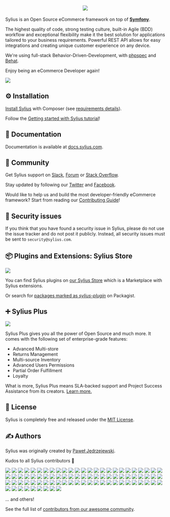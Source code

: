<h1 align="center">
    <a href="https://sylius.com/github-readme/link/" target="_blank">
        <img src="https://sylius.com/assets/github-readme.png?sylius-con" />
    </a>
</h1>

Sylius is an Open Source eCommerce framework on top of [**Symfony**](https://symfony.com). 

The highest quality of code, strong testing culture, built-in Agile (BDD) workflow and exceptional flexibility make it the best solution for applications tailored to your business requirements. 
Powerful REST API allows for easy integrations and creating unique customer experience on any device.

We're using full-stack Behavior-Driven-Development, with [phpspec](https://phpspec.net) and [Behat](https://behat.org).

Enjoy being an eCommerce Developer again!

<img src="https://sylius.com/assets/readme/readme-main.png" />

⚙️ Installation
--------------

[Install Sylius](https://docs.sylius.com/en/latest/book/installation/installation.html) with Composer (see [requirements details](https://docs.sylius.com/en/latest/book/installation/requirements.html)).

Follow the [Getting started with Sylius tutorial](https://docs.sylius.com/en/latest/getting-started-with-sylius/index.html)!

📖 Documentation
----------------
 
Documentation is available at [docs.sylius.com](https://docs.sylius.com).

🤝 Community
------------

Get Sylius support on [Slack](https://sylius.com/slack), [Forum](https://forum.sylius.com/) or [Stack Overflow](https://stackoverflow.com/questions/tagged/sylius).

Stay updated by following our [Twitter](https://twitter.com/Sylius) and [Facebook](https://www.facebook.com/SyliusEcommerce/).

Would like to help us and build the most developer-friendly eCommerce framework? Start from reading our [Contributing Guide](https://docs.sylius.com/en/latest/book/index.html#contributing)!

👮 Security issues
------------------

If you think that you have found a security issue in Sylius, please do not use the issue tracker and do not post it publicly. 
Instead, all security issues must be sent to `security@sylius.com`.

📦 Plugins and Extensions: Sylius Store
---------------------------------------

<a href="https://store.sylius.com/" target="_blank">
    <img src="https://sylius.com/assets/readme/readme-store.png" />
</a>
   
You can find Sylius plugins on [our Sylius Store](https://sylius.com/plugins/) which is a Marketplace with Sylius extensions. 

Or search for [packages marked as *sylius-plugin*](https://packagist.org/explore/?type=sylius-plugin) on Packagist.

➕ Sylius Plus
--------------

<a href="https://sylius.com/plus/" target="_blank">
    <img src="https://sylius.com/assets/readme/readme-plus.png" />
</a>

Sylius Plus gives you all the power of Open Source and much more. It comes with the following set of enterprise-grade features:

- Advanced Multi-store
- Returns Management
- Multi-source Inventory
- Advanced Users Permissions
- Partial Order Fulfillment
- Loyalty

What is more, Sylius Plus means SLA-backed support and Project Success Assistance from its creators. [Learn more.](https://sylius.com/plus/)

📃 License
----------

Sylius is completely free and released under the [MIT License](https://github.com/Sylius/Sylius/blob/master/LICENSE).

✍️ Authors
---------

Sylius was originally created by [Paweł Jędrzejewski](https://pjedrzejewski.com).

Kudos to all Sylius contributors 🙏

[![](https://github.com/pamil.png?size=40)](https://github.com/pamil)
[![](https://github.com/pjedrzejewski.png?size=40)](https://github.com/pjedrzejewski)
[![](https://github.com/Zales0123.png?size=40)](https://github.com/Zales0123)
[![](https://github.com/GSadee.png?size=40)](https://github.com/GSadee)
[![](https://github.com/lchrusciel.png?size=40)](https://github.com/lchrusciel)
[![](https://github.com/CoderMaggie.png?size=40)](https://github.com/CoderMaggie)
[![](https://github.com/Arminek.png?size=40)](https://github.com/Arminek)
[![](https://github.com/tuka217.png?size=40)](https://github.com/tuka217)
[![](https://github.com/NoResponseMate.png?size=40)](https://github.com/NoResponseMate)
[![](https://github.com/stloyd.png?size=40)](https://github.com/stloyd)
[![](https://github.com/umpirsky.png?size=40)](https://github.com/umpirsky)
[![](https://github.com/winzou.png?size=40)](https://github.com/winzou)
[![](https://github.com/Tomanhez.png?size=40)](https://github.com/Tomanhez)
[![](https://github.com/michalmarcinkowski.png?size=40)](https://github.com/michalmarcinkowski)
[![](https://github.com/AdamKasp.png?size=40)](https://github.com/AdamKasp)
[![](https://github.com/arnolanglade.png?size=40)](https://github.com/arnolanglade)
[![](https://github.com/jjanvier.png?size=40)](https://github.com/jjanvier)
[![](https://github.com/kayue.png?size=40)](https://github.com/kayue)
[![](https://github.com/stefandoorn.png?size=40)](https://github.com/stefandoorn)
[![](https://github.com/piotrantosik.png?size=40)](https://github.com/piotrantosik)
[![](https://github.com/Richtermeister.png?size=40)](https://github.com/Richtermeister)
[![](https://github.com/kulczy.png?size=40)](https://github.com/kulczy)
[![](https://github.com/koemeet.png?size=40)](https://github.com/koemeet)
[![](https://github.com/oallain.png?size=40)](https://github.com/oallain)
[![](https://github.com/loic425.png?size=40)](https://github.com/loic425)
[![](https://github.com/bendavies.png?size=40)](https://github.com/bendavies)
[![](https://github.com/aramalipoor.png?size=40)](https://github.com/aramalipoor)
[![](https://github.com/amenophis.png?size=40)](https://github.com/amenophis)
[![](https://github.com/loicmobizel.png?size=40)](https://github.com/loicmobizel)
[![](https://github.com/mamazu.png?size=40)](https://github.com/mamazu)
[![](https://github.com/loevgaard.png?size=40)](https://github.com/loevgaard)
[![](https://github.com/makasim.png?size=40)](https://github.com/makasim)
[![](https://github.com/gperdomor.png?size=40)](https://github.com/gperdomor)
[![](https://github.com/arti0090.png?size=40)](https://github.com/arti0090)
[![](https://github.com/liverbool.png?size=40)](https://github.com/liverbool)
[![](https://github.com/mmenozzi.png?size=40)](https://github.com/mmenozzi)
[![](https://github.com/psyray.png?size=40)](https://github.com/psyray)
[![](https://github.com/mbabker.png?size=40)](https://github.com/mbabker)
[![](https://github.com/peteward.png?size=40)](https://github.com/peteward)
[![](https://github.com/adamelso.png?size=40)](https://github.com/adamelso)
[![](https://github.com/igormukhingmailcom.png?size=40)](https://github.com/igormukhingmailcom)
[![](https://github.com/antonioperic.png?size=40)](https://github.com/antonioperic)
[![](https://github.com/elliot.png?size=40)](https://github.com/elliot)
[![](https://github.com/agounaris.png?size=40)](https://github.com/agounaris)
[![](https://github.com/Prometee.png?size=40)](https://github.com/Prometee)
[![](https://github.com/l3l0.png?size=40)](https://github.com/l3l0)
[![](https://github.com/inssein.png?size=40)](https://github.com/inssein)
[![](https://github.com/loevstroem.png?size=40)](https://github.com/loevstroem)
[![](https://github.com/pborreli.png?size=40)](https://github.com/pborreli)
[![](https://github.com/gorkalaucirica.png?size=40)](https://github.com/gorkalaucirica)
[![](https://github.com/gabiudrescu.png?size=40)](https://github.com/gabiudrescu)
[![](https://github.com/cordoval.png?size=40)](https://github.com/cordoval)
[![](https://github.com/EmiiKhaos.png?size=40)](https://github.com/EmiiKhaos)
[![](https://github.com/venyii.png?size=40)](https://github.com/venyii)
[![](https://github.com/nakashu.png?size=40)](https://github.com/nakashu)
[![](https://github.com/LucaGallinari.png?size=40)](https://github.com/LucaGallinari)
[![](https://github.com/vvasiloi.png?size=40)](https://github.com/vvasiloi)
[![](https://github.com/teohhanhui.png?size=40)](https://github.com/teohhanhui)
[![](https://github.com/jacquesbh.png?size=40)](https://github.com/jacquesbh)
[![](https://github.com/diimpp.png?size=40)](https://github.com/diimpp)
[![](https://github.com/sweoggy.png?size=40)](https://github.com/sweoggy)
[![](https://github.com/bartoszpietrzak1994.png?size=40)](https://github.com/bartoszpietrzak1994)
[![](https://github.com/psihius.png?size=40)](https://github.com/psihius)
[![](https://github.com/okwinza.png?size=40)](https://github.com/okwinza)
[![](https://github.com/bitbager.png?size=40)](https://github.com/bitbager)
[![](https://github.com/alcaeus.png?size=40)](https://github.com/alcaeus)
[![](https://github.com/ahmadrabie.png?size=40)](https://github.com/ahmadrabie)
[![](https://github.com/coudenysj.png?size=40)](https://github.com/coudenysj)
[![](https://github.com/mykehsd.png?size=40)](https://github.com/mykehsd)
[![](https://github.com/gonzalovilaseca.png?size=40)](https://github.com/gonzalovilaseca)
[![](https://github.com/4c0n.png?size=40)](https://github.com/4c0n)
[![](https://github.com/tvlooy.png?size=40)](https://github.com/tvlooy)
[![](https://github.com/dantleech.png?size=40)](https://github.com/dantleech)
[![](https://github.com/cdaguerre.png?size=40)](https://github.com/cdaguerre)
[![](https://github.com/Strontium-90.png?size=40)](https://github.com/Strontium-90)
[![](https://github.com/JaisDK.png?size=40)](https://github.com/JaisDK)
[![](https://github.com/pix-art.png?size=40)](https://github.com/pix-art)
[![](https://github.com/dunglas.png?size=40)](https://github.com/dunglas)
[![](https://github.com/SirDomin.png?size=40)](https://github.com/SirDomin)
[![](https://github.com/peterukena.png?size=40)](https://github.com/peterukena)
[![](https://github.com/tchapi.png?size=40)](https://github.com/tchapi)
[![](https://github.com/laurent35240.png?size=40)](https://github.com/laurent35240)
[![](https://github.com/jdeveloper.png?size=40)](https://github.com/jdeveloper)
[![](https://github.com/TomasVotruba.png?size=40)](https://github.com/TomasVotruba)

... and others!


See the full list of [contributors from our awesome community](https://github.com/Sylius/Sylius/contributors).
